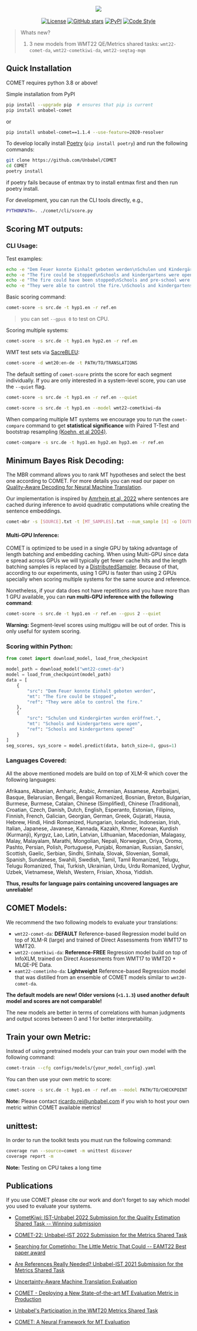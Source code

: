 <p align="center">
  <img src="https://raw.githubusercontent.com/Unbabel/COMET/master/docs/source/_static/img/COMET_lockup-dark.png">
  <br />
  <br />
  <a href="https://github.com/Unbabel/COMET/blob/master/LICENSE"><img alt="License" src="https://img.shields.io/github/license/Unbabel/COMET" /></a>
  <a href="https://github.com/Unbabel/COMET/stargazers"><img alt="GitHub stars" src="https://img.shields.io/github/stars/Unbabel/COMET" /></a>
  <a href=""><img alt="PyPI" src="https://img.shields.io/pypi/v/unbabel-comet" /></a>
  <a href="https://github.com/psf/black"><img alt="Code Style" src="https://img.shields.io/badge/code%20style-black-black" /></a>
</p>

>  Whats new?
> 1) 3 new models from WMT22 QE/Metrics shared tasks: `wmt22-comet-da`, `wmt22-cometkiwi-da`, `wmt22-seqtag-mqm`

## Quick Installation

COMET requires python 3.8 or above! 

Simple installation from PyPI

```bash
pip install --upgrade pip  # ensures that pip is current 
pip install unbabel-comet
```
or
```bash
pip install unbabel-comet==1.1.4 --use-feature=2020-resolver
```

To develop locally install [Poetry](https://python-poetry.org/docs/#installation) (`pip install poetry`) and run the following commands:
```bash
git clone https://github.com/Unbabel/COMET
cd COMET
poetry install
```

if poetry fails because of entmax try to install entmax first and then run poetry install.

For development, you can run the CLI tools directly, e.g.,

```bash
PYTHONPATH=. ./comet/cli/score.py
```

## Scoring MT outputs:

### CLI Usage:

Test examples:

```bash
echo -e "Dem Feuer konnte Einhalt geboten werden\nSchulen und Kindergärten wurden eröffnet." >> src.de
echo -e "The fire could be stopped\nSchools and kindergartens were open" >> hyp1.en
echo -e "The fire could have been stopped\nSchools and pre-school were open" >> hyp2.en
echo -e "They were able to control the fire.\nSchools and kindergartens opened" >> ref.en
```

Basic scoring command:
```bash
comet-score -s src.de -t hyp1.en -r ref.en
```
> you can set `--gpus 0` to test on CPU.

Scoring multiple systems:
```bash
comet-score -s src.de -t hyp1.en hyp2.en -r ref.en
```

WMT test sets via [SacreBLEU](https://github.com/mjpost/sacrebleu):

```bash
comet-score -d wmt20:en-de -t PATH/TO/TRANSLATIONS
```

The default setting of `comet-score` prints the score for each segment individually. If you are only interested in a system-level score, you can use the `--quiet` flag.

```bash
comet-score -s src.de -t hyp1.en -r ref.en --quiet
```

```bash
comet-score -s src.de -t hyp1.en --model wmt22-cometkiwi-da
```

When comparing multiple MT systems we encourage you to run the `comet-compare` command to get **statistical significance** with Paired T-Test and bootstrap resampling [(Koehn, et al 2004)](https://aclanthology.org/W04-3250/).

```bash
comet-compare -s src.de -t hyp1.en hyp2.en hyp3.en -r ref.en
```

## Minimum Bayes Risk Decoding:

The MBR command allows you to rank MT hypotheses and select the best one according to COMET. For more details you can read our paper on [Quality-Aware Decoding for Neural Machine Translation](https://aclanthology.org/2022.naacl-main.100.pdf).

Our implementation is inspired by [Amrhein et al, 2022](https://aclanthology.org/2022.aacl-main.83.pdf) where sentences are cached during inference to avoid quadratic computations while creating the sentence embeddings.

```bash
comet-mbr -s [SOURCE].txt -t [MT_SAMPLES].txt --num_sample [X] -o [OUTPUT_FILE].txt
```

#### Multi-GPU Inference:

COMET is optimized to be used in a single GPU by taking advantage of length batching and embedding caching. When using Multi-GPU since data e spread across GPUs we will typically get fewer cache hits and the length batching samples is replaced by a [DistributedSampler](https://pytorch-lightning.readthedocs.io/en/latest/common/trainer.html#replace-sampler-ddp). Because of that, according to our experiments, using 1 GPU is faster than using 2 GPUs specially when scoring multiple systems for the same source and reference.

Nonetheless, if your data does not have repetitions and you have more than 1 GPU available, you can **run multi-GPU inference with the following command**:

```bash
comet-score -s src.de -t hyp1.en -r ref.en --gpus 2 --quiet
```

**Warning:** Segment-level scores using multigpu will be out of order. This is only useful for system scoring.

### Scoring within Python:

```python
from comet import download_model, load_from_checkpoint

model_path = download_model("wmt22-comet-da")
model = load_from_checkpoint(model_path)
data = [
    {
        "src": "Dem Feuer konnte Einhalt geboten werden",
        "mt": "The fire could be stopped",
        "ref": "They were able to control the fire."
    },
    {
        "src": "Schulen und Kindergärten wurden eröffnet.",
        "mt": "Schools and kindergartens were open",
        "ref": "Schools and kindergartens opened"
    }
]
seg_scores, sys_score = model.predict(data, batch_size=8, gpus=1)
```

### Languages Covered:

All the above mentioned models are build on top of XLM-R which cover the following languages:

Afrikaans, Albanian, Amharic, Arabic, Armenian, Assamese, Azerbaijani, Basque, Belarusian, Bengali, Bengali Romanized, Bosnian, Breton, Bulgarian, Burmese, Burmese, Catalan, Chinese (Simplified), Chinese (Traditional), Croatian, Czech, Danish, Dutch, English, Esperanto, Estonian, Filipino, Finnish, French, Galician, Georgian, German, Greek, Gujarati, Hausa, Hebrew, Hindi, Hindi Romanized, Hungarian, Icelandic, Indonesian, Irish, Italian, Japanese, Javanese, Kannada, Kazakh, Khmer, Korean, Kurdish (Kurmanji), Kyrgyz, Lao, Latin, Latvian, Lithuanian, Macedonian, Malagasy, Malay, Malayalam, Marathi, Mongolian, Nepali, Norwegian, Oriya, Oromo, Pashto, Persian, Polish, Portuguese, Punjabi, Romanian, Russian, Sanskri, Scottish, Gaelic, Serbian, Sindhi, Sinhala, Slovak, Slovenian, Somali, Spanish, Sundanese, Swahili, Swedish, Tamil, Tamil Romanized, Telugu, Telugu Romanized, Thai, Turkish, Ukrainian, Urdu, Urdu Romanized, Uyghur, Uzbek, Vietnamese, Welsh, Western, Frisian, Xhosa, Yiddish.

**Thus, results for language pairs containing uncovered languages are unreliable!**

## COMET Models:

We recommend the two following models to evaluate your translations:

- `wmt22-comet-da`: **DEFAULT** Reference-based Regression model build on top of XLM-R (large) and trained of Direct Assessments from WMT17 to WMT20.
- `wmt22-cometkiwi-da`: **Reference-FREE** Regression model build on top of InfoXLM, trained on Direct Assessments from WMT17 to WMT20 + MLQE-PE Data.
- `eamt22-cometinho-da`: **Lightweight** Reference-based Regression model that was distilled from an ensemble of COMET models similar to `wmt20-comet-da`.

**The default models are new! Older versions (`<1.1.3`) used another default model and scores are not comparable!**

The new models are better in terms of correlations with human judgments and output scores between 0 and 1 for better interpretability.

## Train your own Metric: 

Instead of using pretrained models your can train your own model with the following command:
```bash
comet-train --cfg configs/models/{your_model_config}.yaml
```

You can then use your own metric to score:

```bash
comet-score -s src.de -t hyp1.en -r ref.en --model PATH/TO/CHECKPOINT
```

**Note:** Please contact ricardo.rei@unbabel.com if you wish to host your own metric within COMET available metrics!

## unittest:
In order to run the toolkit tests you must run the following command:

```bash
coverage run --source=comet -m unittest discover
coverage report -m
```
**Note:** Testing on CPU takes a long time

## Publications
If you use COMET please cite our work and don't forget to say which model you used to evaluate your systems.

- [CometKiwi: IST-Unbabel 2022 Submission for the Quality Estimation Shared Task -- Winning submission](https://arxiv.org/pdf/2209.06243.pdf)

- [COMET-22: Unbabel-IST 2022 Submission for the Metrics Shared Task](https://www.statmt.org/wmt22/pdf/2022.wmt-1.52.pdf)

- [Searching for Cometinho: The Little Metric That Could -- EAMT22 Best paper award](https://aclanthology.org/2022.eamt-1.9/)

- [Are References Really Needed? Unbabel-IST 2021 Submission for the Metrics Shared Task](http://statmt.org/wmt21/pdf/2021.wmt-1.111.pdf)

- [Uncertainty-Aware Machine Translation Evaluation](https://aclanthology.org/2021.findings-emnlp.330/) 

- [COMET - Deploying a New State-of-the-art MT Evaluation Metric in Production](https://www.aclweb.org/anthology/2020.amta-user.4)

- [Unbabel's Participation in the WMT20 Metrics Shared Task](https://aclanthology.org/2020.wmt-1.101/)

- [COMET: A Neural Framework for MT Evaluation](https://www.aclweb.org/anthology/2020.emnlp-main.213)
